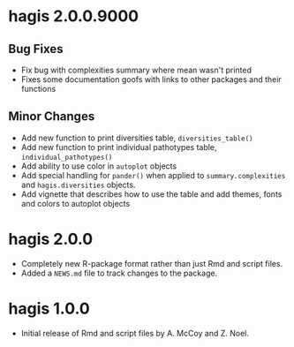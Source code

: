 # hagis 2.0.0.9000

## Bug Fixes
* Fix bug with complexities summary where mean wasn't printed
* Fixes some documentation goofs with links to other packages and their
functions

## Minor Changes
* Add new function to print diversities table, `diversities_table()`
* Add new function to print individual pathotypes table,
 `individual_pathotypes()`
* Add ability to use color in `autoplot` objects
* Add special handling for `pander()` when applied to `summary.complexities` and
`hagis.diversities` objects.
* Add vignette that describes how to use the table and add themes, fonts and
colors to autoplot objects

# hagis 2.0.0

* Completely new R-package format rather than just Rmd and script files.
* Added a `NEWS.md` file to track changes to the package.

# hagis 1.0.0

* Initial release of Rmd and script files by A. McCoy and Z. Noel.
